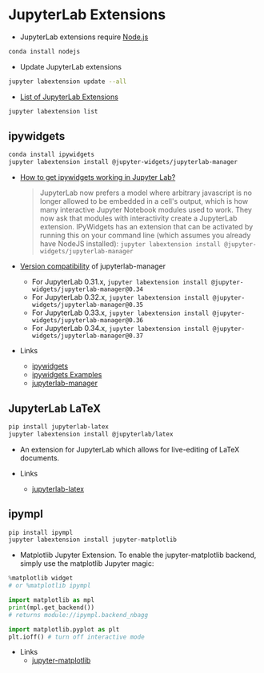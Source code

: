 # JupyterLab Extensions

  - JupyterLab extensions require [Node.js](https://nodejs.org)
```bash
conda install nodejs
```

  - Update JupyterLab extensions
```bash
jupyter labextension update --all
```

  - [List of JupyterLab Extensions](https://github.com/topics/jupyterlab-extension)
```bash
jupyter labextension list
```

## ipywidgets

```bash
conda install ipywidgets
jupyter labextension install @jupyter-widgets/jupyterlab-manager
```

  - [How to get ipywidgets working in Jupyter Lab?](https://stackoverflow.com/questions/49542417/how-to-get-ipywidgets-working-in-jupyter-lab)
    > JupyterLab now prefers a model where arbitrary javascript is no longer allowed to be embedded in a cell's output, which is how many interactive Jupyter Notebook modules used to work. They now ask that modules with interactivity create a JupyterLab extension. IPyWidgets has an extension that can be activated by running this on your command line (which assumes you already have NodeJS installed): `jupyter labextension install @jupyter-widgets/jupyterlab-manager`

  - [Version compatibility](https://github.com/jupyter-widgets/ipywidgets/blob/master/packages/jupyterlab-manager/README.md) of jupyterlab-manager

    * For JupyterLab 0.31.x, `jupyter labextension install @jupyter-widgets/jupyterlab-manager@0.34`
    * For JupyterLab 0.32.x, `jupyter labextension install @jupyter-widgets/jupyterlab-manager@0.35`
    * For JupyterLab 0.33.x, `jupyter labextension install @jupyter-widgets/jupyterlab-manager@0.36`
    * For JupyterLab 0.34.x, `jupyter labextension install @jupyter-widgets/jupyterlab-manager@0.37`

  - Links
    * [ipywidgets](https://github.com/jupyter-widgets/ipywidgets)
    * [ipywidgets Examples](https://github.com/jupyter-widgets/ipywidgets/blob/master/docs/source/examples/Index.ipynb)
    * [jupyterlab-manager](https://github.com/jupyter-widgets/ipywidgets/tree/master/packages/jupyterlab-manager)

## JupyterLab LaTeX

```bash
pip install jupyterlab-latex
jupyter labextension install @jupyterlab/latex
```

  - An extension for JupyterLab which allows for live-editing of LaTeX documents.
  
  - Links
    * [jupyterlab-latex](https://github.com/jupyterlab/jupyterlab-latex)

## ipympl

```bash
pip install ipympl
jupyter labextension install jupyter-matplotlib
```

  - Matplotlib Jupyter Extension. To enable the jupyter-matplotlib backend, simply use the matplotlib Jupyter magic:
```python
%matplotlib widget
# or %matplotlib ipympl

import matplotlib as mpl
print(mpl.get_backend())
# returns module://ipympl.backend_nbagg

import matplotlib.pyplot as plt
plt.ioff() # turn off interactive mode
```
  
  - Links
    * [jupyter-matplotlib](https://github.com/matplotlib/jupyter-matplotlib)
